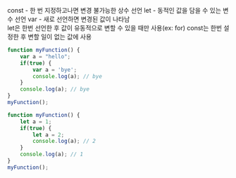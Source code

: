 const - 한 번 지정하고나면 변경 불가능한 상수 선언
let - 동적인 값을 담을 수 있는 변수 선언
var - 새로 선언하면 변경된 값이 나타남
<br>
let은 한번 선언한 후 값이 유동적으로 변할 수 있을 때만 사용(ex: for)
const는 한번 설정한 후 변할 일이 없는 값에 사용



```javascript
function myFunction() {
	var a = "hello";
	if(true) {
		var a = 'bye';
		console.log(a); // bye
	}
	console.log(a); // bye
}
myFunction();
```



```javascript
function myFunction() {
    let a = 1;
    if(true) {
        let a = 2;
        console.log(a); // 2
    }
    console.log(a); // 1
}
myFunction();
```



